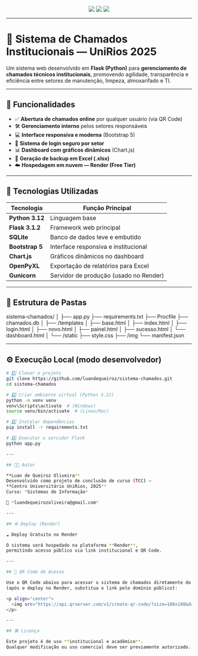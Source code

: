 <p align="center">
  <img src="https://img.shields.io/badge/Desenvolvido%20com-Flask-blue?style=for-the-badge&logo=flask&logoColor=white">
  <img src="https://img.shields.io/badge/Projeto-UniRios%202025-green?style=for-the-badge">
  <img src="https://img.shields.io/badge/Linguagem-Python%203.12-yellow?style=for-the-badge&logo=python">
</p>

---

# 🏫 Sistema de Chamados Institucionais — UniRios 2025

Um sistema web desenvolvido em **Flask (Python)** para **gerenciamento de chamados técnicos institucionais**, promovendo agilidade, transparência e eficiência entre setores de manutenção, limpeza, almoxarifado e TI.

---

## 🚀 Funcionalidades

- ✅ **Abertura de chamados online** por qualquer usuário (via QR Code)
- 🛠️ **Gerenciamento interno** pelos setores responsáveis
- 💻 **Interface responsiva e moderna** (Bootstrap 5)
- 🔐 **Sistema de login seguro por setor**
- 📊 **Dashboard com gráficos dinâmicos** (Chart.js)
- 💾 **Geração de backup em Excel (.xlsx)**
- ☁️ **Hospedagem em nuvem — Render (Free Tier)**

---

## 🧠 Tecnologias Utilizadas

| Tecnologia | Função Principal |
|-------------|------------------|
| **Python 3.12** | Linguagem base |
| **Flask 3.1.2** | Framework web principal |
| **SQLite** | Banco de dados leve e embutido |
| **Bootstrap 5** | Interface responsiva e institucional |
| **Chart.js** | Gráficos dinâmicos no dashboard |
| **OpenPyXL** | Exportação de relatórios para Excel |
| **Gunicorn** | Servidor de produção (usado no Render) |

---

## 🧩 Estrutura de Pastas


sistema-chamados/
│
├── app.py
├── requirements.txt
├── Procfile
├── chamados.db
│
├── /templates
│ ├── base.html
│ ├── index.html
│ ├── login.html
│ ├── novo.html
│ ├── painel.html
│ ├── sucesso.html
│ └── dashboard.html
│
└── /static
├── style.css
├── /img
└── manifest.json

---


## ⚙️ Execução Local (modo desenvolvedor)

```bash
# 1️⃣ Clonar o projeto
git clone https://github.com/luandequeiroz/sistema-chamados.git
cd sistema-chamados

# 2️⃣ Criar ambiente virtual (Python 3.12)
python -m venv venv
venv\Scripts\activate  # (Windows)
source venv/bin/activate  # (Linux/Mac)

# 3️⃣ Instalar dependências
pip install -r requirements.txt

# 4️⃣ Executar o servidor Flask
python app.py

---

## 👨‍💻 Autor

**Luan de Queiroz Oliveira**  
Desenvolvido como projeto de conclusão de curso (TCC) —  
**Centro Universitário UniRios, 2025**  
Curso: *Sistemas de Informação*  

📧 *luandequeirozoliveira@gmail.com*

---

## ⚙️ Deploy (Render)

☁️ Deploy Gratuito no Render

O sistema será hospedado na plataforma **Render**,  
permitindo acesso público via link institucional e QR Code.

---

## 📱 QR Code de Acesso

Use o QR Code abaixo para acessar o sistema de chamados diretamente do celular  
(após o deploy no Render, substitua o link pelo domínio público):

<p align="center">
  <img src="https://api.qrserver.com/v1/create-qr-code/?size=180x180&data=http://127.0.0.1:5000" alt="QR Code do Sistema">
</p>

---

## 🛠️ Licença

Este projeto é de uso **institucional e acadêmico**.  
Qualquer modificação ou uso comercial deve ser previamente autorizado.

